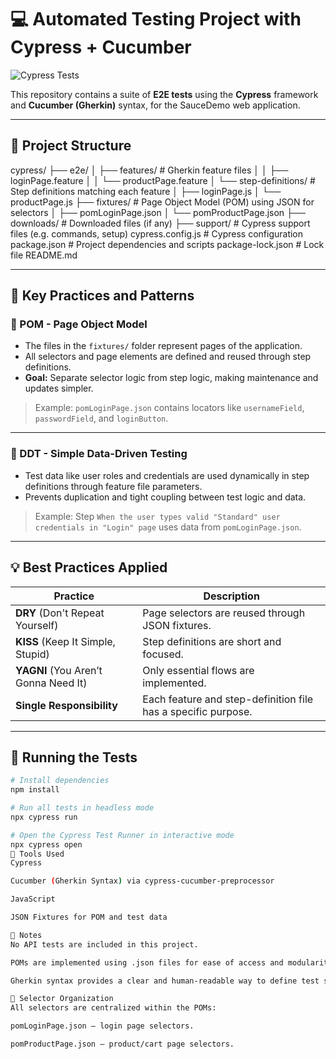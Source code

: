 # 💻 Automated Testing Project with Cypress + Cucumber
![Cypress Tests](https://github.com/renanmsf11/playwright-api-e2e-TS-automation-serverest-tests/actions/workflows/cypress-cucumber.yml/badge.svg?branch=main)

This repository contains a suite of **E2E tests** using the **Cypress** framework and **Cucumber (Gherkin)** syntax, for the SauceDemo web application.

---

## 🧱 Project Structure

cypress/
├── e2e/
│   ├── features/              # Gherkin feature files
│   │   ├── loginPage.feature
│   │   └── productPage.feature
│   └── step-definitions/      # Step definitions matching each feature
│       ├── loginPage.js
│       └── productPage.js
├── fixtures/                  # Page Object Model (POM) using JSON for selectors
│   ├── pomLoginPage.json
│   └── pomProductPage.json
├── downloads/                 # Downloaded files (if any)
├── support/                   # Cypress support files (e.g. commands, setup)
cypress.config.js              # Cypress configuration
package.json                   # Project dependencies and scripts
package-lock.json              # Lock file
README.md               



---

## 🎯 Key Practices and Patterns

### 📌 POM - Page Object Model
- The files in the `fixtures/` folder represent pages of the application.
- All selectors and page elements are defined and reused through step definitions.
- **Goal:** Separate selector logic from step logic, making maintenance and updates simpler.

> Example: `pomLoginPage.json` contains locators like `usernameField`, `passwordField`, and `loginButton`.

---

### 📌 DDT - Simple Data-Driven Testing
- Test data like user roles and credentials are used dynamically in step definitions through feature file parameters.
- Prevents duplication and tight coupling between test logic and data.

> Example: Step `When the user types valid "Standard" user credentials in "Login" page` uses data from `pomLoginPage.json`.

---

## 💡 Best Practices Applied

| Practice  | Description |
|----------|-------------|
| **DRY** (Don't Repeat Yourself) | Page selectors are reused through JSON fixtures. |
| **KISS** (Keep It Simple, Stupid) | Step definitions are short and focused. |
| **YAGNI** (You Aren’t Gonna Need It) | Only essential flows are implemented. |
| **Single Responsibility** | Each feature and step-definition file has a specific purpose. |

---

## 🚀 Running the Tests

```bash
# Install dependencies
npm install

# Run all tests in headless mode
npx cypress run

# Open the Cypress Test Runner in interactive mode
npx cypress open
🔧 Tools Used
Cypress

Cucumber (Gherkin Syntax) via cypress-cucumber-preprocessor

JavaScript

JSON Fixtures for POM and test data

📌 Notes
No API tests are included in this project.

POMs are implemented using .json files for ease of access and modularity.

Gherkin syntax provides a clear and human-readable way to define test scenarios.

📂 Selector Organization
All selectors are centralized within the POMs:

pomLoginPage.json – login page selectors.

pomProductPage.json – product/cart page selectors.
